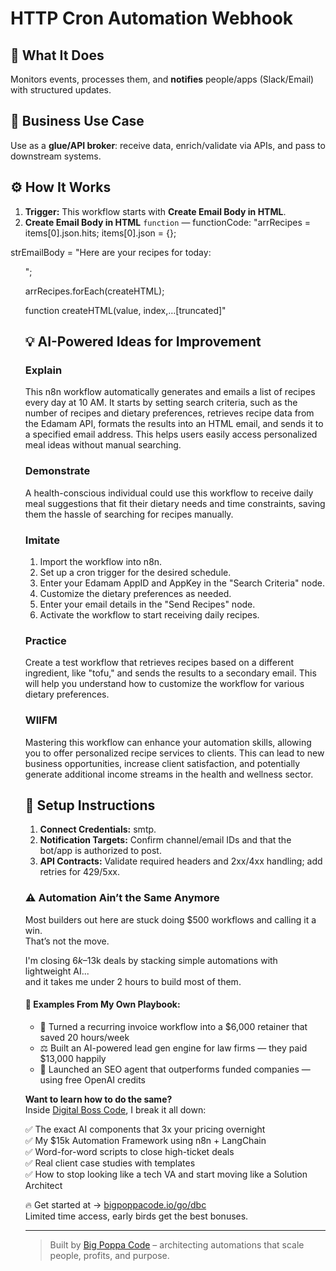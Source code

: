 # HTTP Cron Automation Webhook
  ## 🚀 What It Does
  Monitors events, processes them, and **notifies** people/apps (Slack/Email) with structured updates.
  
  ## 💼 Business Use Case
  Use as a **glue/API broker**: receive data, enrich/validate via APIs, and pass to downstream systems.
  
  ## ⚙️ How It Works
  1. **Trigger:** This workflow starts with **Create Email Body in HTML**.
  2. **Create Email Body in HTML** `function` — functionCode: "arrRecipes = items[0].json.hits;
items[0].json = {};

strEmailBody = "Here are your recipes for today:<br><ul>";

arrRecipes.forEach(createHTML);

function createHTML(value, index,…[truncated]"
  
  ## 💡 AI-Powered Ideas for Improvement
  ### Explain
This n8n workflow automatically generates and emails a list of recipes every day at 10 AM. It starts by setting search criteria, such as the number of recipes and dietary preferences, retrieves recipe data from the Edamam API, formats the results into an HTML email, and sends it to a specified email address. This helps users easily access personalized meal ideas without manual searching.

### Demonstrate
A health-conscious individual could use this workflow to receive daily meal suggestions that fit their dietary needs and time constraints, saving them the hassle of searching for recipes manually.

### Imitate
1. Import the workflow into n8n.
2. Set up a cron trigger for the desired schedule.
3. Enter your Edamam AppID and AppKey in the "Search Criteria" node.
4. Customize the dietary preferences as needed.
5. Enter your email details in the "Send Recipes" node.
6. Activate the workflow to start receiving daily recipes.

### Practice
Create a test workflow that retrieves recipes based on a different ingredient, like "tofu," and sends the results to a secondary email. This will help you understand how to customize the workflow for various dietary preferences.

### WIIFM
Mastering this workflow can enhance your automation skills, allowing you to offer personalized recipe services to clients. This can lead to new business opportunities, increase client satisfaction, and potentially generate additional income streams in the health and wellness sector.
  
  ## 🔧 Setup Instructions
  1. **Connect Credentials:** smtp.
2. **Notification Targets:** Confirm channel/email IDs and that the bot/app is authorized to post.
3. **API Contracts:** Validate required headers and 2xx/4xx handling; add retries for 429/5xx.
  
### ⚠️ Automation Ain’t the Same Anymore

Most builders out here are stuck doing $500 workflows and calling it a win.  
That’s not the move.  

I'm closing $6k–$13k deals by stacking simple automations with lightweight AI...  
and it takes me under 2 hours to build most of them.

#### 🧠 Examples From My Own Playbook:
- 🔁 Turned a recurring invoice workflow into a $6,000 retainer that saved 20 hours/week  
- ⚖️ Built an AI-powered lead gen engine for law firms — they paid $13,000 happily  
- 🚀 Launched an SEO agent that outperforms funded companies — using free OpenAI credits  

**Want to learn how to do the same?**  
Inside [Digital Boss Code](https://bigpoppacode.io/go/dbc), I break it all down:

✅ The exact AI components that 3x your pricing overnight  
✅ My $15k Automation Framework using n8n + LangChain  
✅ Word-for-word scripts to close high-ticket deals  
✅ Real client case studies with templates  
✅ How to stop looking like a tech VA and start moving like a Solution Architect  

🔥 Get started at → [bigpoppacode.io/go/dbc](https://bigpoppacode.io/go/dbc)  
Limited time access, early birds get the best bonuses.

---
> Built by [Big Poppa Code](https://bigpoppacode.io) – architecting automations that scale people, profits, and purpose.
  